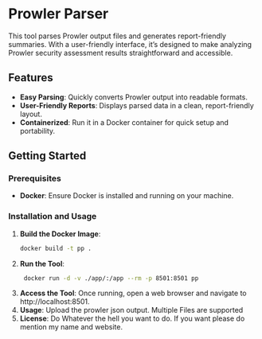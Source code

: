 # Prowler Parser

This tool parses Prowler output files and generates report-friendly summaries. With a user-friendly interface, it’s designed to make analyzing Prowler security assessment results straightforward and accessible.

## Features
- **Easy Parsing**: Quickly converts Prowler output into readable formats.
- **User-Friendly Reports**: Displays parsed data in a clean, report-friendly layout.
- **Containerized**: Run it in a Docker container for quick setup and portability.

## Getting Started

### Prerequisites
- **Docker**: Ensure Docker is installed and running on your machine.

### Installation and Usage

1. **Build the Docker Image**:
   ```bash
   docker build -t pp .
   ```
2. **Run the Tool**:
   ```bash
    docker run -d -v ./app/:/app --rm -p 8501:8501 pp
   ```
3. **Access the Tool**:
   Once running, open a web browser and navigate to http://localhost:8501.
4. **Usage**:
   Upload the prowler json output. Multiple Files are supported
5. **License**:
   Do Whatever the hell you want to do. If you want please do mention my name and website.
